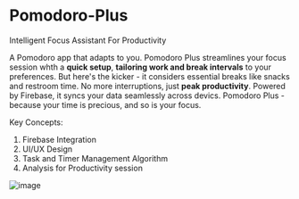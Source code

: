 # Pomodoro-Plus

Intelligent Focus Assistant For Productivity

A Pomodoro app that adapts to you. Pomodoro Plus streamlines your focus session whth a **quick setup**, **tailoring work and break intervals** to your preferences. But here's the kicker - it considers essential breaks like snacks and restroom time. No more interruptions, just **peak productivity**. Powered by Firebase, it syncs your data seamlessly across devics. Pomodoro Plus - because your time is precious, and so is your focus.

Key Concepts:

1. Firebase Integration
2. UI/UX Design
3. Task and Timer Management Algorithm
4. Analysis for Productivity session

![image](https://github.com/snprajapati2/Pomodoro-Plus/assets/97979527/b89668cd-d855-437f-b0cc-1582282fae38)

